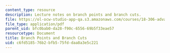 ```yaml
---
content_type: resource
description: Lecture notes on branch points and branch cuts.
file: https://ol-ocw-studio-app-qa.s3.amazonaws.com/courses/18-306-advanced-partial-differential-equations-with-applications-fall-2009/c6fd518576b2bfb575fddaa8a3e5c221_MIT18_306f09_lec22_Branch_Points_B_Cuts.pdf
file_type: application/pdf
parent_uid: bfc0bab0-da28-f90c-6556-69b5f33eae57
resourcetype: Document
title: Branch Points and Branch Cuts
uid: c6fd5185-76b2-bfb5-75fd-daa8a3e5c221
---
```

